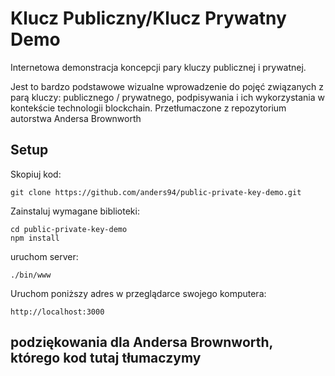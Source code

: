 # Klucz Publiczny/Klucz Prywatny Demo
Internetowa demonstracja koncepcji pary kluczy publicznej i prywatnej.

Jest to bardzo podstawowe wizualne wprowadzenie do pojęć związanych z parą kluczy: publicznego / prywatnego, podpisywania i ich wykorzystania w kontekście technologii blockchain. Przetłumaczone z repozytorium autorstwa Andersa Brownworth

## Setup
Skopiuj kod:

```
git clone https://github.com/anders94/public-private-key-demo.git
```

Zainstaluj wymagane biblioteki:

```
cd public-private-key-demo
npm install
```
uruchom server:

```
./bin/www
```

Uruchom poniższy adres w przeglądarce swojego komputera:

```
http://localhost:3000
```

## podziękowania dla Andersa Brownworth, którego kod tutaj tłumaczymy
